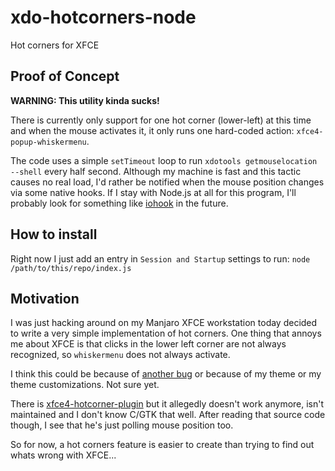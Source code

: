 # xdo-hotcorners-node

Hot corners for XFCE

## Proof of Concept

**WARNING: This utility kinda sucks!**

There is currently only support for one hot corner (lower-left) at this time
and when the mouse activates it, it only runs one hard-coded action:
`xfce4-popup-whiskermenu`.

The code uses a simple `setTimeout` loop to run
`xdotools getmouselocation --shell` every half second. Although my machine is
fast and this tactic causes no real load, I'd rather be notified when the
mouse position changes via some native hooks. If I stay with Node.js at
all for this program, I'll probably look for something like 
[iohook](https://www.npmjs.com/package/iohook) in the future.

## How to install

Right now I just add an entry in `Session and Startup` settings to run:
`node /path/to/this/repo/index.js`

## Motivation

I was just hacking around on my Manjaro XFCE workstation today decided to write
a very simple implementation of hot corners. One thing that annoys me about XFCE
is that clicks in the lower left corner are not always recognized, so 
`whiskermenu` does not always activate.

I think this could be because of
[another bug](https://bugs.launchpad.net/ubuntu/+source/gtk+3.0/+bug/1798861)
or because of my theme or my theme customizations. Not sure yet.

There is
[xfce4-hotcorner-plugin](https://aur.archlinux.org/packages/xfce4-hotcorner-plugin)
but it allegedly doesn't work anymore, isn't maintained and I don't know C/GTK
that well. After reading that source code though, I see
that he's just polling mouse position too.

So for now, a hot corners feature is easier to create than trying to find out
whats wrong with XFCE...
